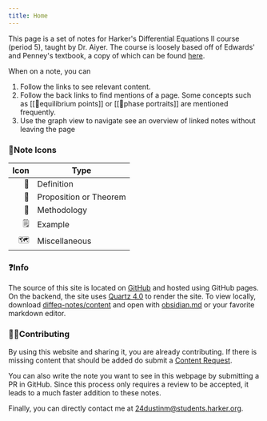```yaml
---
title: Home
---
```


This page is a set of notes for Harker's Differential Equations II course (period 5), taught by Dr. Aiyer. The course is loosely based off of Edwards' and Penney's textbook, a copy of which can be found [here](https://github.com/dustin-miao/diffeq/tree/main/resources/Edwards_Penney-Elementary_Differential_Equations.pdf).

When on a note, you can
1. Follow the links to see relevant content.
2. Follow the back links to find mentions of a page. Some concepts such as [[📘equilibrium points]] or [[📙phase portraits]] are mentioned frequently.
3. Use the graph view to navigate see an overview of linked notes without leaving the page

### 📝Note Icons

| Icon | Type                   |  
|-----:|------------------------|  
|   📘 | Definition             |  
|   📗 | Proposition or Theorem |  
|   📙 | Methodology            |  
|   🗒️ | Example                |
|   🗺️ | Miscellaneous          |

### ❓Info

The source of this site is located on [GitHub](https://github.com/dustin-miao/diffeq/tree/main) and hosted using GitHub pages. On the backend, the site uses [Quartz 4.0](https://quartz.jzhao.xyz/) to render the site. To view locally, download [diffeq-notes/content](https://github.com/dustin-miao/diffeq/tree/main/content) and open with [obsidian.md](https://obsidian.md/) or your favorite markdown editor.

### 👩‍🔬Contributing

By using this website and sharing it, you are already contributing. If there is missing content that should be added do submit a [Content Request](https://github.com/dustin-miao/diffeq/issues/new).

You can also write the note you want to see in this webpage by submitting a PR in GitHub. Since this process only requires a review to be accepted, it leads to a much faster addition to these notes.

Finally, you can directly contact me at [24dustinm@students.harker.org](mailto:24dustinm@students.harker.org).
